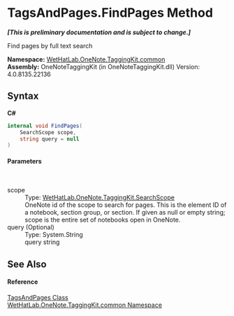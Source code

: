 # TagsAndPages.FindPages Method 
 _**\[This is preliminary documentation and is subject to change.\]**_

Find pages by full text search

**Namespace:**&nbsp;<a href="bcdbab9c-63d1-48a4-6937-af53fb8d9a55.md">WetHatLab.OneNote.TaggingKit.common</a><br />**Assembly:**&nbsp;OneNoteTaggingKit (in OneNoteTaggingKit.dll) Version: 4.0.8135.22136

## Syntax

**C#**<br />
``` C#
internal void FindPages(
	SearchScope scope,
	string query = null
)
```


#### Parameters
&nbsp;<dl><dt>scope</dt><dd>Type: <a href="8e6adcff-7174-4ef1-6f26-1dcd37a6e6fe.md">WetHatLab.OneNote.TaggingKit.SearchScope</a><br />OneNote id of the scope to search for pages. This is the element ID of a notebook, section group, or section. If given as null or empty string; scope is the entire set of notebooks open in OneNote.</dd><dt>query (Optional)</dt><dd>Type: System.String<br />query string</dd></dl>

## See Also


#### Reference
<a href="55690233-0343-b962-e73d-0385d0bc7865.md">TagsAndPages Class</a><br /><a href="bcdbab9c-63d1-48a4-6937-af53fb8d9a55.md">WetHatLab.OneNote.TaggingKit.common Namespace</a><br />